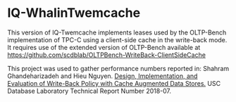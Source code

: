 # IQ-WhalinTwemcache
This version of IQ-Twemcache implements leases used by the OLTP-Bench implementation of TPC-C using a client-side cache in the write-back mode.  It requires use of the extended version of OLTP-Bench available at https://github.com/scdblab/OLTPBench-WriteBack-ClientSideCache

This project was used to gather performance numbers reported in:  Shahram Ghandeharizadeh and Hieu Nguyen.  [Design, Implementation, and Evaluation of Write-Back Policy with Cache Augmented Data Stores.](http://dblab.usc.edu/Users/papers/writeback.pdf)  USC Database Laboratory Technical Report Number 2018-07.
